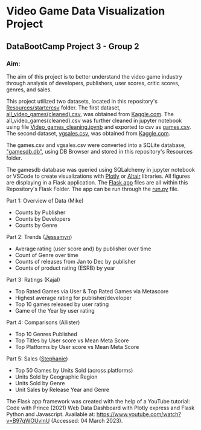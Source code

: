 # Video Game Data Visualization Project
## DataBootCamp Project 3 - Group 2

### Aim:
The aim of this project is to better understand the video game industry through analysis of developers, publishers, user scores, critic scores, genres, and sales.

This project utilized two datasets, located in this repository's [Resources/startercsv](Resources/startercsv) folder.
The first dataset, [all_video_games(cleaned).csv](Resources/startercsv/all_video_games(cleaned).csv), was obtained from [Kaggle.com](https://www.kaggle.com/datasets/beridzeg45/video-games).  The all_video_games(cleaned).csv was further cleaned in jupyter notebook using file [Video_games_cleaning.ipynb](JupyterNotebooks/Video_games_cleaning.ipynb) and exported to csv as [games.csv](Resources/games.csv).
The second dataset, [vgsales.csv](Resources/startercsv/vgsales.csv), was obtained from [Kaggle.com](https://www.kaggle.com/datasets/gregorut/videogamesales).

The games.csv and vgsales.csv were converted into a SQLite database, ["gamesdb.db"](Resources/gamesdb.db), using DB Browser and stored in this repository's Resources folder.

The gamesdb database was queried using SQLalchemy in jupyter notebook or VSCode to create visualizations with [Plotly](https://plotly.com/graphing-libraries/) or [Altair](https://altair-viz.github.io/index.html) libraries.  All figures are displaying in a Flask application.  The [Flask app](Flask) files are all within this Repository's Flask Folder. The app can be run through the [run.py](Flask/run.py) file.  

Part 1: Overview of Data (Mike)  
- Counts by Publisher
- Counts by Developers
- Counts by Genre 

Part 2: Trends ([Jessamyn](JupyterNotebooks/Videogame_analysis_final_jess.ipynb))
- Average rating (user score and) by publisher over time
- Count of Genre over time
- Counts of releases from Jan to Dec by publisher 
- Counts of product rating (ESRB) by year 

Part 3: Ratings (Kajal)  
- Top Rated Games via User & Top Rated Games via Metascore
- Highest average rating for publisher/developer
- Top 10 games released by user rating
- Game of the Year by user rating

Part 4: Comparisons (Allister)
- Top 10 Genres Published
- Top Titles by User score vs Mean Meta Score
- Top Platforms by User score vs Mean Meta Score

Part 5: Sales ([Stephanie](JupyterNotebooks/SL_VideoGameSalesFigures.ipynb))
- Top 50 Games by Units Sold (across platforms)
- Units Sold by Geographic Region
- Units Sold by Genre
- Unit Sales by Release Year and Genre

The Flask app framework was created with the help of a YouTube tutorial:  
Code with Prince (2021) Web Data Dashboard with Plotly express and Flask Python and Javascript. Available at: https://www.youtube.com/watch?v=B97qWOUvlnU (Accessed: 04 March 2023).


